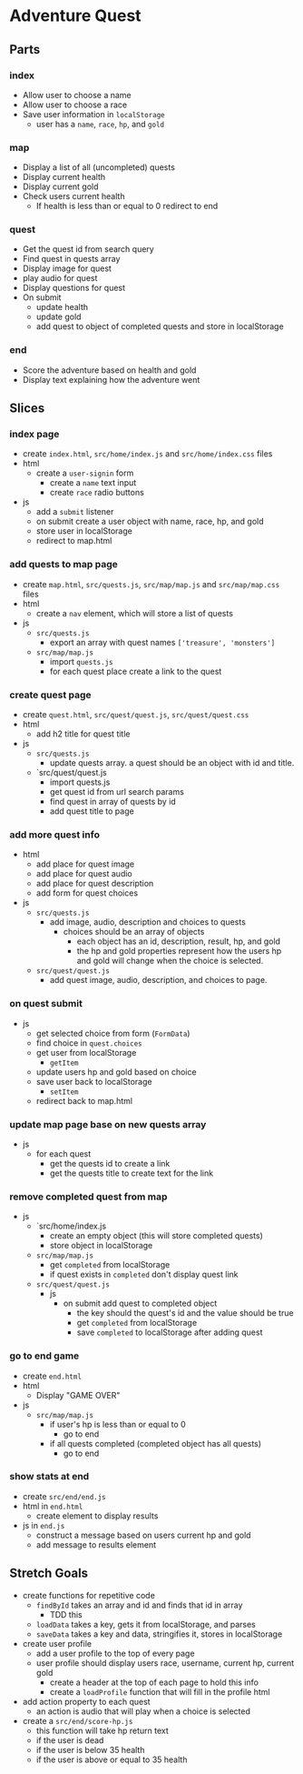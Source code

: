 # Adventure Quest

## Parts

### index

* Allow user to choose a name
* Allow user to choose a race
* Save user information in `localStorage`
  * user has a `name`, `race`, `hp`, and `gold`

### map

* Display a list of all (uncompleted) quests
* Display current health
* Display current gold
* Check users current health
  * If health is less than or equal to 0 redirect to end

### quest

* Get the quest id from search query
* Find quest in quests array
* Display image for quest
* play audio for quest
* Display questions for quest
* On submit
  * update health
  * update gold
  * add quest to object of completed quests and store in localStorage

### end

* Score the adventure based on health and gold
* Display text explaining how the adventure went

## Slices

 ### index page
  * create `index.html`, `src/home/index.js` and `src/home/index.css` files
  * html
    * create a `user-signin` form
      * create a `name` text input
      * create `race` radio buttons
  * js
    * add a `submit` listener
    * on submit create a user object with name, race, hp, and gold
    * store user in localStorage
    * redirect to map.html

### add quests to map page
  * create `map.html`, `src/quests.js`, `src/map/map.js` and `src/map/map.css` files
  * html
    * create a `nav` element, which will store a list of quests
  * js
    * `src/quests.js`
      * export an array with quest names `['treasure', 'monsters']`
    * `src/map/map.js`
      * import `quests.js`
      * for each quest place create a link to the quest

### create quest page
  * create `quest.html`, `src/quest/quest.js`, `src/quest/quest.css`
  * html
    * add h2 title for quest title
  * js
    * `src/quests.js`
      * update quests array. a quest should be an object
        with id and title.
    * `src/quest/quest.js
      * import quests.js
      * get quest id from url search params
      * find quest in array of quests by id
      * add quest title to page

### add more quest info
  * html
    * add place for quest image
    * add place for quest audio
    * add place for quest description
    * add form for quest choices
  * js
    * `src/quests.js`
      * add image, audio, description and choices to quests
        * choices should be an array of objects
          * each object has an id, description, result, hp, and gold
          * the hp and gold properties represent how the users
             hp and gold will change when the choice is selected.
    * `src/quest/quest.js`
      * add quest image, audio, description, and choices to page.

### on quest submit
  * js
    * get selected choice from form (`FormData`)
    * find choice in `quest.choices`
    * get user from localStorage
      * `getItem`
    * update users hp and gold based on choice
    * save user back to localStorage
      * `setItem`
    * redirect back to map.html

### update map page base on new quests array
  * js
    * for each quest
      * get the quests id to create a link
      * get the quests title to create text for the link

### remove completed quest from map
  * js
    * `src/home/index.js
      * create an empty object (this will store completed
        quests)
      * store object in localStorage
    * `src/map/map.js`
      * get `completed` from localStorage
      * if quest exists in `completed` don't display quest link
    * `src/quest/quest.js`
      * js
        * on submit add quest to completed object
          * the key should the quest's id and the value should be true
          * get `completed` from localStorage
          * save `completed` to localStorage after adding quest

### go to end game
  * create `end.html`
  * html
    * Display "GAME OVER"
  * js
    * `src/map/map.js`
      * if user's hp is less than or equal to 0
        * go to end
      * if all quests completed (completed object has all quests)
        * go to end

### show stats at end
  * create `src/end/end.js`
  * html in `end.html`
    * create element to display results
  * js in `end.js`
    * construct a message based on users current hp and gold
    * add message to results element

## Stretch Goals

* create functions for repetitive code
  * `findById` takes an array and id and finds that id in array
    * TDD this
  * `loadData` takes a key, gets it from localStorage, and parses
  * `saveData` takes a key and data, stringifies it, stores in localStorage
* create user profile
  * add a user profile to the top of every page
  * user profile should display users race, username, current hp, current gold
    * create a header at the top of each page to hold this info
    * create a `loadProfile` function that will fill in the profile html
* add action property to each quest
  * an action is audio that will play when a choice is selected
* create a `src/end/score-hp.js`
  * this function will take hp return text
  * if the user is dead
  * if the user is below 35 health
  * if the user is above or equal to 35 health
